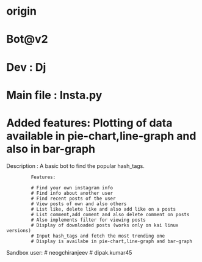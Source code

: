 # origin
# Bot@v2
# Dev : Dj
# Main file : Insta.py
# Added features: Plotting of data available in pie-chart,line-graph and also in bar-graph

Description :
             A basic bot to find the popular hash_tags.
             
             Features:
             
             # Find your own instagram info
             # Find info about another user
             # Find recent posts of the user
             # View posts of own and also others
             # List like, delete like and also add like on a posts
             # List comment,add coment and also delete comment on posts
             # Also implements filter for viewing posts 
             # Display of downloaded posts (works only on kai linux versions)
             # Input hash_tags and fetch the most trending one
             # Display is availabe in pie-chart,line-graph and bar-graph
             
 Sandbox user: # neogchiranjeev
               # dipak.kumar45
  
  
